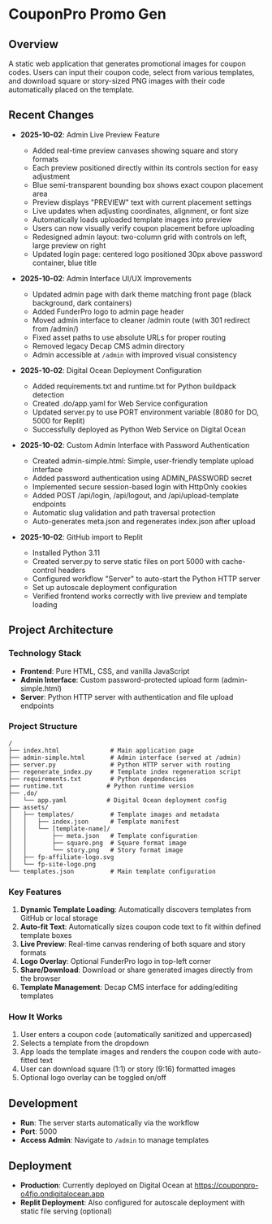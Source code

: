 # CouponPro Promo Gen

## Overview
A static web application that generates promotional images for coupon codes. Users can input their coupon code, select from various templates, and download square or story-sized PNG images with their code automatically placed on the template.

## Recent Changes
- **2025-10-02**: Admin Live Preview Feature
  - Added real-time preview canvases showing square and story formats
  - Each preview positioned directly within its controls section for easy adjustment
  - Blue semi-transparent bounding box shows exact coupon placement area
  - Preview displays "PREVIEW" text with current placement settings
  - Live updates when adjusting coordinates, alignment, or font size
  - Automatically loads uploaded template images into preview
  - Users can now visually verify coupon placement before uploading
  - Redesigned admin layout: two-column grid with controls on left, large preview on right
  - Updated login page: centered logo positioned 30px above password container, blue title

- **2025-10-02**: Admin Interface UI/UX Improvements
  - Updated admin page with dark theme matching front page (black background, dark containers)
  - Added FunderPro logo to admin page header
  - Moved admin interface to cleaner /admin route (with 301 redirect from /admin/)
  - Fixed asset paths to use absolute URLs for proper routing
  - Removed legacy Decap CMS admin directory
  - Admin accessible at `/admin` with improved visual consistency

- **2025-10-02**: Digital Ocean Deployment Configuration  
  - Added requirements.txt and runtime.txt for Python buildpack detection
  - Created .do/app.yaml for Web Service configuration
  - Updated server.py to use PORT environment variable (8080 for DO, 5000 for Replit)
  - Successfully deployed as Python Web Service on Digital Ocean

- **2025-10-02**: Custom Admin Interface with Password Authentication
  - Created admin-simple.html: Simple, user-friendly template upload interface
  - Added password authentication using ADMIN_PASSWORD secret
  - Implemented secure session-based login with HttpOnly cookies
  - Added POST /api/login, /api/logout, and /api/upload-template endpoints
  - Automatic slug validation and path traversal protection
  - Auto-generates meta.json and regenerates index.json after upload

- **2025-10-02**: GitHub import to Replit
  - Installed Python 3.11
  - Created server.py to serve static files on port 5000 with cache-control headers
  - Configured workflow "Server" to auto-start the Python HTTP server
  - Set up autoscale deployment configuration
  - Verified frontend works correctly with live preview and template loading

## Project Architecture

### Technology Stack
- **Frontend**: Pure HTML, CSS, and vanilla JavaScript
- **Admin Interface**: Custom password-protected upload form (admin-simple.html)
- **Server**: Python HTTP server with authentication and file upload endpoints

### Project Structure
```
/
├── index.html              # Main application page
├── admin-simple.html       # Admin interface (served at /admin)
├── server.py               # Python HTTP server with routing
├── regenerate_index.py     # Template index regeneration script
├── requirements.txt        # Python dependencies
├── runtime.txt            # Python runtime version
├── .do/
│   └── app.yaml           # Digital Ocean deployment config
├── assets/
│   ├── templates/          # Template images and metadata
│   │   ├── index.json      # Template manifest
│   │   └── [template-name]/
│   │       ├── meta.json   # Template configuration
│   │       ├── square.png  # Square format image
│   │       └── story.png   # Story format image
│   ├── fp-affiliate-logo.svg
│   └── fp-site-logo.png
└── templates.json          # Main template configuration
```

### Key Features
1. **Dynamic Template Loading**: Automatically discovers templates from GitHub or local storage
2. **Auto-fit Text**: Automatically sizes coupon code text to fit within defined template boxes
3. **Live Preview**: Real-time canvas rendering of both square and story formats
4. **Logo Overlay**: Optional FunderPro logo in top-left corner
5. **Share/Download**: Download or share generated images directly from the browser
6. **Template Management**: Decap CMS interface for adding/editing templates

### How It Works
1. User enters a coupon code (automatically sanitized and uppercased)
2. Selects a template from the dropdown
3. App loads the template images and renders the coupon code with auto-fitted text
4. User can download square (1:1) or story (9:16) formatted images
5. Optional logo overlay can be toggled on/off

## Development
- **Run**: The server starts automatically via the workflow
- **Port**: 5000
- **Access Admin**: Navigate to `/admin` to manage templates

## Deployment
- **Production**: Currently deployed on Digital Ocean at https://couponpro-o4fjo.ondigitalocean.app
- **Replit Deployment**: Also configured for autoscale deployment with static file serving (optional)
